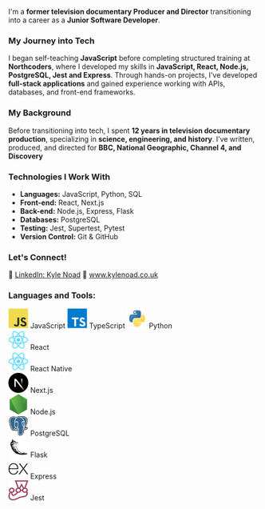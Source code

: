 I'm a **former television documentary Producer and Director** transitioning into a career as a **Junior Software Developer**.

###  My Journey into Tech  
I began self-teaching **JavaScript** before completing structured training at **Northcoders**, where I developed my skills in **JavaScript, React, Node.js, PostgreSQL, Jest and Express**. Through hands-on projects, I've developed **full-stack applications** and gained experience working with APIs, databases, and front-end frameworks.  

###  My Background  
Before transitioning into tech, I spent **12 years in television documentary production**, specializing in **science, engineering, and history**. I’ve written, produced, and directed for **BBC, National Geographic, Channel 4, and Discovery**

###  Technologies I Work With  
- **Languages:** JavaScript, Python, SQL  
- **Front-end:** React, Next.js
- **Back-end:** Node.js, Express, Flask
- **Databases:** PostgreSQL  
- **Testing:** Jest, Supertest, Pytest  
- **Version Control:** Git & GitHub  

###  Let's Connect!  
🔗 [LinkedIn: Kyle Noad](https://www.linkedin.com/in/kyle-noad-09771282/)
🔗 www.kylenoad.co.uk

### Languages and Tools:

<img src="https://raw.githubusercontent.com/devicons/devicon/master/icons/javascript/javascript-original.svg" alt="JavaScript" width="40" height="40"/> JavaScript
<img src="https://raw.githubusercontent.com/devicons/devicon/master/icons/typescript/typescript-original.svg" alt="TypeScript" width="40" height="40"/> TypeScript
<img src="https://raw.githubusercontent.com/devicons/devicon/master/icons/python/python-original.svg" alt="Python" width="40" height="40"/> Python  
<img src="https://raw.githubusercontent.com/devicons/devicon/master/icons/react/react-original.svg" alt="React" width="40" height="40"/> React  
<img src="https://raw.githubusercontent.com/devicons/devicon/master/icons/react/react-original.svg" alt="React Native" width="40" height="40"/> React Native  
<img src="https://raw.githubusercontent.com/devicons/devicon/master/icons/nextjs/nextjs-original.svg" alt="Next.js" width="40" height="40"/> Next.js  
<img src="https://raw.githubusercontent.com/devicons/devicon/master/icons/nodejs/nodejs-original.svg" alt="Node.js" width="40" height="40"/> Node.js  
<img src="https://raw.githubusercontent.com/devicons/devicon/master/icons/postgresql/postgresql-original.svg" alt="PostgreSQL" width="40" height="40"/> PostgreSQL  
<img src="https://raw.githubusercontent.com/devicons/devicon/master/icons/flask/flask-original.svg" alt="Flask" width="40" height="40"/> Flask  
<img src="https://raw.githubusercontent.com/devicons/devicon/master/icons/express/express-original.svg" alt="Express" width="40" height="40"/> Express  
<img src="https://raw.githubusercontent.com/devicons/devicon/master/icons/jest/jest-plain.svg" alt="Jest" width="40" height="40"/> Jest

